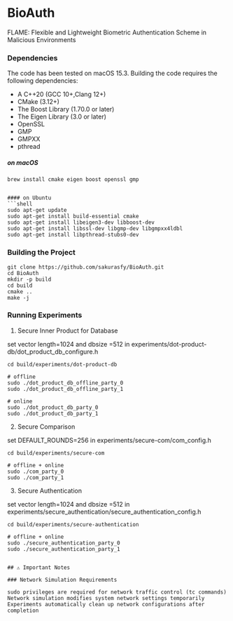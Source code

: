 # BioAuth

FLAME: Flexible and Lightweight Biometric Authentication Scheme in Malicious
Environments


### Dependencies

The code has been tested on macOS 15.3. Building the code requires the following dependencies:

- A C++20 (GCC 10+,Clang 12+)
- CMake (3.12+)
- The Boost Library (1.70.0 or later)
- The Eigen Library (3.0 or later)
- OpenSSL
- GMP
- GMPXX
- pthread


##### on macOS
```shell
brew install cmake eigen boost openssl gmp
```
```

#### on Ubuntu
```shell
sudo apt-get update
sudo apt-get install build-essential cmake
sudo apt-get install libeigen3-dev libboost-dev
sudo apt-get install libssl-dev libgmp-dev libgmpxx4ldbl
sudo apt-get install libpthread-stubs0-dev
```

### Building the Project


```shell
git clone https://github.com/sakurasfy/BioAuth.git
cd BioAuth
mkdir -p build
cd build
cmake ..
make -j
```


### Running Experiments
1. Secure Inner Product for Database

set vector length=1024 and dbsize =512 in experiments/dot-product-db/dot_product_db_configure.h

```shell
cd build/experiments/dot-product-db

# offline
sudo ./dot_product_db_offline_party_0
sudo ./dot_product_db_offline_party_1

# online
sudo ./dot_product_db_party_0
sudo ./dot_product_db_party_1

```
2. Secure Comparison

set DEFAULT_ROUNDS=256 in experiments/secure-com/com_config.h

```shell
cd build/experiments/secure-com

# offline + online
sudo ./com_party_0
sudo ./com_party_1

```

3. Secure Authentication

set vector length=1024 and dbsize =512 in experiments/secure_authentication/secure_authentication_config.h


```shell
cd build/experiments/secure-authentication

# offline + online
sudo ./secure_authentication_party_0
sudo ./secure_authentication_party_1


## ⚠️ Important Notes

### Network Simulation Requirements

sudo privileges are required for network traffic control (tc commands)
Network simulation modifies system network settings temporarily
Experiments automatically clean up network configurations after completion